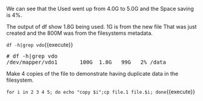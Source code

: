 We can see that the Used went up from 4.0G to 5.0G
and the Space saving is 4%.

The output of df show 1.8G being used. 1G is from the new file
That was just created and the 800M was from the filesystems
metadata.


`df -h|grep vdo`{{execute}}

<pre class="file">
# df -h|grep vdo
/dev/mapper/vdo1       100G  1.8G   99G   2% /data
</pre>

Make 4 copies of the file to demonstrate having duplicate data 
in the filesystem.

`for i in 2 3 4 5; do echo "copy $i";cp file.1 file.$i; done`{{execute}}
